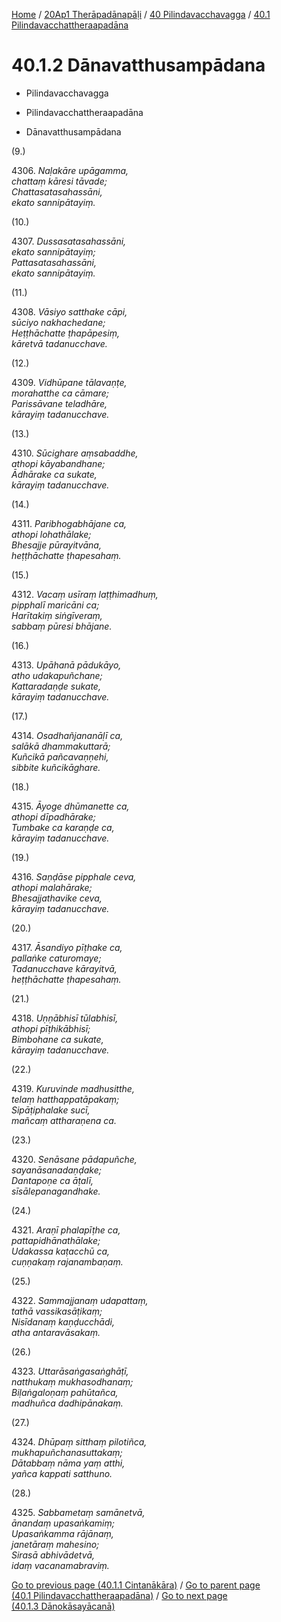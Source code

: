 
[Home](/) / [20Ap1 Therāpadānapāḷi](../../../20Ap1.md) / [40 Pilindavacchavagga](../../40.md) / [40.1 Pilindavacchattheraapadāna](../40.1.md)

# 40.1.2 Dānavatthusampādana

* Pilindavacchavagga

* Pilindavacchattheraapadāna

* Dānavatthusampādana

(9.)

4306\. _Naḷakāre upāgamma,_  
_chattaṃ kāresi tāvade;_  
_Chattasatasahassāni,_  
_ekato sannipātayiṃ._  


(10.)

4307\. _Dussasatasahassāni,_  
_ekato sannipātayiṃ;_  
_Pattasatasahassāni,_  
_ekato sannipātayiṃ._  


(11.)

4308\. _Vāsiyo satthake cāpi,_  
_sūciyo nakhachedane;_  
_Heṭṭhāchatte ṭhapāpesiṃ,_  
_kāretvā tadanucchave._  


(12.)

4309\. _Vidhūpane tālavaṇṭe,_  
_morahatthe ca cāmare;_  
_Parissāvane teladhāre,_  
_kārayiṃ tadanucchave._  


(13.)

4310\. _Sūcighare aṃsabaddhe,_  
_athopi kāyabandhane;_  
_Ādhārake ca sukate,_  
_kārayiṃ tadanucchave._  


(14.)

4311\. _Paribhogabhājane ca,_  
_athopi lohathālake;_  
_Bhesajje pūrayitvāna,_  
_heṭṭhāchatte ṭhapesahaṃ._  


(15.)

4312\. _Vacaṃ usīraṃ laṭṭhimadhuṃ,_  
_pipphalī maricāni ca;_  
_Harītakiṃ siṅgīveraṃ,_  
_sabbaṃ pūresi bhājane._  


(16.)

4313\. _Upāhanā pādukāyo,_  
_atho udakapuñchane;_  
_Kattaradaṇḍe sukate,_  
_kārayiṃ tadanucchave._  


(17.)

4314\. _Osadhañjananāḷī ca,_  
_salākā dhammakuttarā;_  
_Kuñcikā pañcavaṇṇehi,_  
_sibbite kuñcikāghare._  


(18.)

4315\. _Āyoge dhūmanette ca,_  
_athopi dīpadhārake;_  
_Tumbake ca karaṇḍe ca,_  
_kārayiṃ tadanucchave._  


(19.)

4316\. _Saṇḍāse pipphale ceva,_  
_athopi malahārake;_  
_Bhesajjathavike ceva,_  
_kārayiṃ tadanucchave._  


(20.)

4317\. _Āsandiyo pīṭhake ca,_  
_pallaṅke caturomaye;_  
_Tadanucchave kārayitvā,_  
_heṭṭhāchatte ṭhapesahaṃ._  


(21.)

4318\. _Uṇṇābhisī tūlabhisī,_  
_athopi pīṭhikābhisī;_  
_Bimbohane ca sukate,_  
_kārayiṃ tadanucchave._  


(22.)

4319\. _Kuruvinde madhusitthe,_  
_telaṃ hatthappatāpakaṃ;_  
_Sipāṭiphalake sucī,_  
_mañcaṃ attharaṇena ca._  


(23.)

4320\. _Senāsane pādapuñche,_  
_sayanāsanadaṇḍake;_  
_Dantapoṇe ca āṭalī,_  
_sīsālepanagandhake._  


(24.)

4321\. _Araṇī phalapīṭhe ca,_  
_pattapidhānathālake;_  
_Udakassa kaṭacchū ca,_  
_cuṇṇakaṃ rajanambaṇaṃ._  


(25.)

4322\. _Sammajjanaṃ udapattaṃ,_  
_tathā vassikasāṭikaṃ;_  
_Nisīdanaṃ kaṇḍucchādi,_  
_atha antaravāsakaṃ._  


(26.)

4323\. _Uttarāsaṅgasaṅghāṭī,_  
_natthukaṃ mukhasodhanaṃ;_  
_Biḷaṅgaloṇaṃ pahūtañca,_  
_madhuñca dadhipānakaṃ._  


(27.)

4324\. _Dhūpaṃ sitthaṃ pilotiñca,_  
_mukhapuñchanasuttakaṃ;_  
_Dātabbaṃ nāma yaṃ atthi,_  
_yañca kappati satthuno._  


(28.)

4325\. _Sabbametaṃ samānetvā,_  
_ānandaṃ upasaṅkamiṃ;_  
_Upasaṅkamma rājānaṃ,_  
_janetāraṃ mahesino;_  
_Sirasā abhivādetvā,_  
_idaṃ vacanamabraviṃ._  


[Go to previous page (40.1.1 Cintanākāra)](40.1.1.md) / [Go to parent page (40.1 Pilindavacchattheraapadāna)](../40.1.md) / [Go to next page (40.1.3 Dānokāsayācanā)](40.1.3.md)


